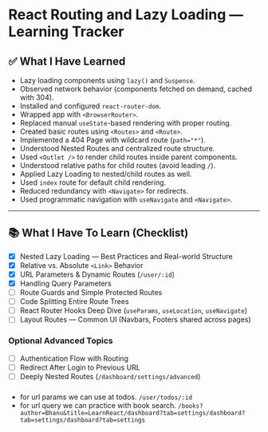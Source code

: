 # React Routing and Lazy Loading — Learning Tracker

## ✅ What I Have Learned

- Lazy loading components using `lazy()` and `Suspense`.
- Observed network behavior (components fetched on demand, cached with 304).
- Installed and configured `react-router-dom`.
- Wrapped app with `<BrowserRouter>`.
- Replaced manual `useState`-based rendering with proper routing.
- Created basic routes using `<Routes>` and `<Route>`.
- Implemented a 404 Page with wildcard route (`path="*"`).
- Understood Nested Routes and centralized route structure.
- Used `<Outlet />` to render child routes inside parent components.
- Understood relative paths for child routes (avoid leading `/`).
- Applied Lazy Loading to nested/child routes as well.
- Used `index` route for default child rendering.
- Reduced redundancy with `<Navigate>` for redirects.
- Used programmatic navigation with `useNavigate` and `<Navigate>`.

---

## 📚 What I Have To Learn (Checklist)

- [x] Nested Lazy Loading — Best Practices and Real-world Structure
- [x] Relative vs. Absolute `<Link>` Behavior
- [x] URL Parameters & Dynamic Routes (`/user/:id`)
- [x] Handling Query Parameters
- [ ] Route Guards and Simple Protected Routes
- [ ] Code Splitting Entire Route Trees
- [ ] React Router Hooks Deep Dive (`useParams`, `useLocation`, `useNavigate`)
- [ ] Layout Routes — Common UI (Navbars, Footers shared across pages)

### Optional Advanced Topics

- [ ] Authentication Flow with Routing
- [ ] Redirect After Login to Previous URL
- [ ] Deeply Nested Routes (`/dashboard/settings/advanced`)

###

- for url params we can use at todos. `/user/todos/:id`
- for url query we can practice with book search. `/books?author=Bhanu&title=LearnReact/dashboard?tab=settings/dashboard?tab=settings/dashboard?tab=settings`
